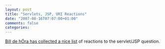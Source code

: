 ```yaml
---
layout: post
title: "Servlets, JSP, URI Reactions"
date: "2007-08-16T07:07:00+01:00"
comments: false
categories: 
---
```


<p><a href="http://www.dehora.net/journal/2007/08/servletsjsp_design_answers.html">Bill de h&#211;ra has collected a nice list</a> of reactions to the servlet/JSP question.</p>


